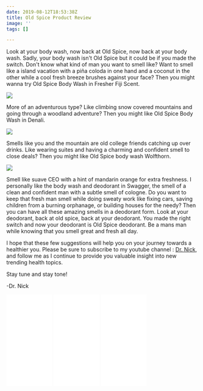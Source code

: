 ```yaml
---
date: 2019-08-12T18:53:38Z
title: Old Spice Product Review
image: ''
tags: []

---
```

Look at your body wash, now back at Old Spice, now back at your body wash. Sadly, your body wash isn't Old Spice but it could be if you made the switch. Don't know what kind of man you want to smell like? Want to smell like a island vacation with a piña coloda in one hand and a coconut in the other while a cool fresh breeze brushes against your face? Then you might wanna try Old Spice Body Wash in Fresher Fiji Scent.

<a href="https://www.amazon.com/Old-Spice-Fresher-Collection-Scent/dp/B00498HG0G/ref=as_li_ss_il?keywords=Old+Spice+Body+Wash+in+Fresher+Fiji+Scent&qid=1565636188&s=gateway&sr=8-1&th=1&linkCode=li3&tag=commoncentsan-20&linkId=56ca677d4cf7448c164f99290db216f2&language=en_US" target="_blank"><img border="0" src="//ws-na.amazon-adsystem.com/widgets/q?_encoding=UTF8&ASIN=B00498HG0G&Format=_SL250_&ID=AsinImage&MarketPlace=US&ServiceVersion=20070822&WS=1&tag=commoncentsan-20&language=en_US" ></a><img src="https://ir-na.amazon-adsystem.com/e/ir?t=commoncentsan-20&language=en_US&l=li3&o=1&a=B00498HG0G" width="1" height="1" border="0" alt="" style="border:none !important; margin:0px !important;" />

More of an adventurous type? Like climbing snow covered mountains and going through a woodland adventure? Then you might like Old Spice Body Wash in Denali. 

<a href="https://www.amazon.com/Old-Spice-Fresher-Collection-Denali/dp/B01MTEGCUG/ref=as_li_ss_il?keywords=Old+Spice+Body+Wash+in+Denali&qid=1565636103&s=gateway&sr=8-2&th=1&linkCode=li3&tag=commoncentsan-20&linkId=d9abb60014f026919e0642dbf73b4cb9&language=en_US" target="_blank"><img border="0" src="//ws-na.amazon-adsystem.com/widgets/q?_encoding=UTF8&ASIN=B01MTEGCUG&Format=_SL250_&ID=AsinImage&MarketPlace=US&ServiceVersion=20070822&WS=1&tag=commoncentsan-20&language=en_US" ></a><img src="https://ir-na.amazon-adsystem.com/e/ir?t=commoncentsan-20&language=en_US&l=li3&o=1&a=B01MTEGCUG" width="1" height="1" border="0" alt="" style="border:none !important; margin:0px !important;" />

Smells like you and the mountain are old college friends catching up over drinks. Like wearing suites and having a charming and confident smell to close deals? Then you might like Old Spice body wash Wolfthorn. 

<a href="https://www.amazon.com/Old-Spice-Wolfthorn-Scent-Collection/dp/B01I407RZS/ref=as_li_ss_il?keywords=old+Spice+body+wash+Wolfthorn&qid=1565636242&s=gateway&sr=8-3&th=1&linkCode=li3&tag=commoncentsan-20&linkId=9352afebfa6fc35fc5c7888edf4f46f1&language=en_US" target="_blank"><img border="0" src="//ws-na.amazon-adsystem.com/widgets/q?_encoding=UTF8&ASIN=B01I407RZS&Format=_SL250_&ID=AsinImage&MarketPlace=US&ServiceVersion=20070822&WS=1&tag=commoncentsan-20&language=en_US" ></a><img src="https://ir-na.amazon-adsystem.com/e/ir?t=commoncentsan-20&language=en_US&l=li3&o=1&a=B01I407RZS" width="1" height="1" border="0" alt="" style="border:none !important; margin:0px !important;" />

Smell like suave CEO with a hint of mandarin orange for extra freshness. I personally like the body wash and deodorant in Swagger, the smell of a clean and confident man with a subtle smell of cologne. Do you want to keep that fresh man smell while doing sweaty work like fixing cars, saving children from a burning orphanage, or building houses for the needy? Then you can have all these amazing smells in a deodorant form. Look at your deodorant, back at old spice, back at your deodorant. You made the right switch and now your deodorant is Old Spice deodorant. Be a mans man while knowing that you smell great and fresh all day.

I hope that these few suggestions will help you on your journey towards a healthier you. Please be sure to subscribe to my youtube channel : <a href="https://www.youtube.com/channel/UCsHqu8IYwBjNLYk2MrNIxuw">Dr. Nick</a>, and follow me as I continue to provide you valuable insight into new trending health topics.

Stay tune and stay tone!

\-Dr. Nick
<iframe style="width:120px;height:240px;" marginwidth="0" marginheight="0" scrolling="no" frameborder="0" src="//ws-na.amazon-adsystem.com/widgets/q?ServiceVersion=20070822&OneJS=1&Operation=GetAdHtml&MarketPlace=US&source=ss&ref=as_ss_li_til&ad_type=product_link&tracking_id=commoncentsan-20&language=en_US&marketplace=amazon&region=US&placement=B01MTEGCUG&asins=B01MTEGCUG&linkId=0e9e7789694b23ba9531f06f06bfa2ca&show_border=true&link_opens_in_new_window=true"></iframe>
<iframe style="width:120px;height:240px;" marginwidth="0" marginheight="0" scrolling="no" frameborder="0" src="//ws-na.amazon-adsystem.com/widgets/q?ServiceVersion=20070822&OneJS=1&Operation=GetAdHtml&MarketPlace=US&source=ss&ref=as_ss_li_til&ad_type=product_link&tracking_id=commoncentsan-20&language=en_US&marketplace=amazon&region=US&placement=B00498HG0G&asins=B00498HG0G&linkId=1a8a64505dde2888e47302054cfadac3&show_border=true&link_opens_in_new_window=true"></iframe>
<iframe style="width:120px;height:240px;" marginwidth="0" marginheight="0" scrolling="no" frameborder="0" src="//ws-na.amazon-adsystem.com/widgets/q?ServiceVersion=20070822&OneJS=1&Operation=GetAdHtml&MarketPlace=US&source=ss&ref=as_ss_li_til&ad_type=product_link&tracking_id=commoncentsan-20&language=en_US&marketplace=amazon&region=US&placement=B01I407RZS&asins=B01I407RZS&linkId=cb682b12e7751e66f1f906c67a254aff&show_border=true&link_opens_in_new_window=true"></iframe>